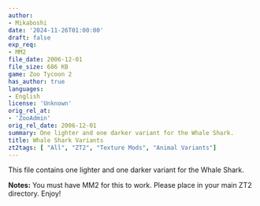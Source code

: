 ```yaml
---
author:
- Mikaboshi
date: '2024-11-26T01:00:00'
draft: false
exp_req:
- MM2
file_date: 2006-12-01
file_size: 686 KB
game: Zoo Tycoon 2
has_author: true
languages:
- English
license: 'Unknown'
orig_rel_at:
- 'ZooAdmin'
orig_rel_date: 2006-12-01
summary: One lighter and one darker variant for the Whale Shark.
title: Whale Shark Variants
zt2tags: [ "All", "ZT2", "Texture Mods", "Animal Variants"]
---
```

This file contains one lighter and one darker variant for the Whale Shark.  

**Notes:** You must have MM2 for this to work. Please place in your main ZT2 directory. Enjoy!
